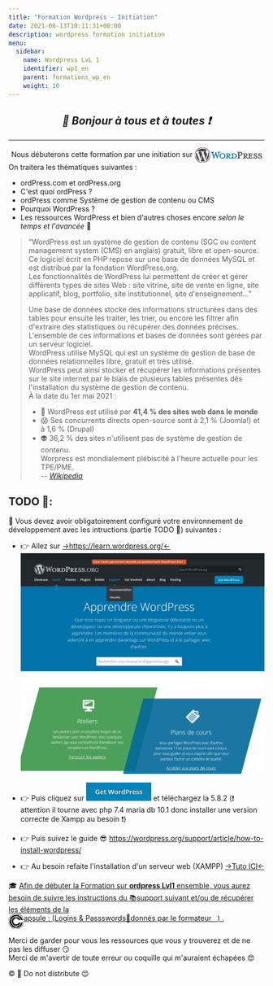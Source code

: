 ```yaml
---
title: "Formation Wordpress - Initiation"
date: 2021-06-13T10:11:31+00:00
description: wordpress formation initiation  
menu:
  sidebar:
    name: Wordpress LvL 1
    identifier: wp1_en
    parent: formations_wp_en
    weight: 10
---
```


## _<center>:loudspeaker: Bonjour à tous et à toutes :heavy_exclamation_mark:</center>_

---

<div class="d-sm-block alert alert-info " > <center>
<i class="fas fa-info-circle " style="color: blue;"></i> Nous débuterons cette formation par une initiation sur <img style="vertical-align: middle;" src="WordPress_logo_30.png" alt="Wordpress"> 
</center>
On traitera les thématiques suivantes : 
<span class="text-left">

- <i class="fa-brands fa-wordpress fa-xl"></i>ordPress.com et <i class="fa-brands fa-wordpress-simple fa-xl"></i>ordPress.org
- C'est quoi <i class="fa-brands fa-wordpress fa-xl"></i>ordPress ?
- <i class="fa-brands fa-wordpress fa-xl"></i>ordPress comme Système de gestion de contenu ou CMS
- Pourquoi WordPress ? 
- Les ressources WordPress et bien d'autres choses encore *selon le temps et l'avancée* :pancakes:
</div>

> “WordPress est un système de gestion de contenu (SGC ou content management system (CMS) en anglais) gratuit, libre et open-source.  
> Ce logiciel écrit en PHP repose sur une base de données MySQL et est distribué par la fondation WordPress.org.  
> Les fonctionnalités de WordPress lui permettent de créer et gérer différents types de sites Web : site vitrine, site de vente en ligne, site applicatif, blog, portfolio, site institutionnel, site d'enseignement…”
>
> Une base de données stocke des informations structurées dans des tables pour ensuite les traiter, les trier, ou encore les filtrer afin d'extraire des statistiques ou récupérer des données précises.  
> L'ensemble de ces informations et bases de données sont gérées par un serveur logiciel.  
> WordPress utilise MySQL qui est un système de gestion de base de données relationnelles libre, gratuit et très utilisé.  
> WordPress peut ainsi stocker et récupérer les informations présentes sur le site internet par le biais de plusieurs tables présentes dès l'installation du système de gestion de contenu.   
> À la date du 1er mai 2021 :   
>- :raised_hands: WordPress est utilisé par **41,4 % des sites web dans le monde**   
>- :scream: Ses concurrents directs open-source sont à 2,1 % (Joomla!) et à 1,6 % (Drupal)   
>- :alien: 36,2 % des sites n'utilisent pas de système de gestion de contenu.   
>Worpress est mondialement plébiscité à l'heure actuelle pour les TPE/PME.  
> -- <cite>[Wikipedia <i class="fas fa-external-link-alt"></i>](https://fr.wikipedia.org/wiki/WordPress "Définition à lire pour bien comprendre")</cite>   

## <i class="fas fa-clipboard-list "></i> TODO :roller_coaster::
:speech_balloon: Vous devez avoir obligatoirement configuré votre environnement de développement avec les intructions (partie TODO :roller_coaster:) suivantes <i class="fas fa-clipboard-list "></i> :  

- :point_right:  Allez sur [->https://learn.wordpress.org/<-](https://learn.wordpress.org/)
![wordpressorg.png](wordpressorg.png)

- :point_right: Puis cliquez sur ![Get Wordpress](getwp.png)  et téléchargez la 5.8.2 (:exclamation: attention il tourne avec php 7.4 maria db 10.1 donc installer une version correcte de Xampp au besoin :exclamation:)

- :point_right: Puis suivez le guide :sunglasses: https://wordpress.org/support/article/how-to-install-wordpress/ 



- :point_right: Au besoin refaite l'installation d'un serveur web (XAMPP) [->Tuto ICI<-](../../../divers/installation_xampp)

<div class="d-sm-block  alert alert-success  text-left" role="alert">

:mortar_board: [Afin de débuter la Formation sur **<i class="fa-brands fa-wordpress fa-xl"></i>ordpress Lvl1** ensemble, vous aurez besoin de suivre les instructions du :books:support suivant et/ou de récupérer les éléments de la <span style='display:FLEX;margin:0'> <img style="vertical-align: bottom;" src="/images/icones/w30/capsule_30.png" alt="C">apsule : (Logins & Passswords :closed_lock_with_key: donnés par le formateur &nbsp; <i class="fas fa-chalkboard-teacher"></i> &nbsp;)&nbsp; <i class="fas fa-external-link-alt"></i>.</span>](http://franpan.free.fr/formation/_wp911 "lien vers le site contenant les fichiers de la formation")

</div>

Merci de garder pour vous les ressources que vous y trouverez et de ne pas les diffuser :smirk:  
Merci de m'avertir de toute erreur ou coquille qui m'auraient échapées :heart_eyes:

:copyright: :no_entry_sign: Do not distribute :relieved: